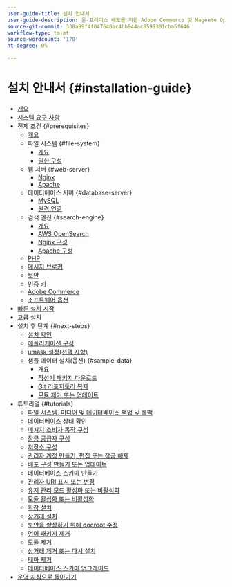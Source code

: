 ```yaml
---
user-guide-title: 설치 안내서
user-guide-description: 온-프레미스 배포를 위한 Adobe Commerce 및 Magento Open Source을 설치하는 방법을 알아봅니다.
source-git-commit: 338a99f4f047640ac4bb944ac8599301cba5f646
workflow-type: tm+mt
source-wordcount: '178'
ht-degree: 0%

---
```



# 설치 안내서 {#installation-guide}

- [개요](overview.md)
- [시스템 요구 사항](system-requirements.md)
- 전제 조건 {#prerequisites}
   - [개요](prerequisites/overview.md)
   - 파일 시스템 {#file-system}
      - [개요](prerequisites/file-system/overview.md)
      - [권한 구성](prerequisites/file-system/configure-permissions.md)
   - 웹 서버 {#web-server}
      - [Nginx](prerequisites/web-server/nginx.md)
      - [Apache](prerequisites/web-server/apache.md)
   - 데이터베이스 서버 {#database-server}
      - [MySQL](prerequisites/database/mysql.md)
      - [원격 연결](prerequisites/database/mysql-remote.md)
   - 검색 엔진 {#search-engine}
      - [개요](prerequisites/search-engine/overview.md)
      - [AWS OpenSearch](prerequisites/search-engine/aws-opensearch.md)
      - [Nginx 구성](prerequisites/search-engine/configure-nginx.md)
      - [Apache 구성](prerequisites/search-engine/configure-apache.md)
   - [PHP](prerequisites/php-settings.md)
   - [메시지 브로커](prerequisites/rabbitmq.md)
   - [보안](prerequisites/security.md)
   - [인증 키](prerequisites/authentication-keys.md)
   - [Adobe Commerce](prerequisites/commerce.md)
   - [소프트웨어 옵션](prerequisites/optional-software.md)
- [빠른 설치 시작](composer.md)
- [고급 설치](advanced.md)
- 설치 후 단계 {#next-steps}
   - [설치 확인](next-steps/verify.md)
   - [애플리케이션 구성](next-steps/configuration.md)
   - [umask 설정(선택 사항)](next-steps/set-umask.md)
   - 샘플 데이터 설치(옵션) {#sample-data}
      - [개요](sample-data/overview.md)
      - [작성기 패키지 다운로드](sample-data/composer-packages.md)
      - [Git 리포지토리 복제](sample-data/git-repositories.md)
      - [모듈 제거 또는 업데이트](sample-data/remove-or-update.md)
- 튜토리얼 {#tutorials}
   - [파일 시스템, 미디어 및 데이터베이스 백업 및 롤백](tutorials/backup.md)
   - [데이터베이스 상태 확인](tutorials/database-status.md)
   - [메시지 소비자 동작 구성](tutorials/message-consumers.md)
   - [잠금 공급자 구성](tutorials/lock-provider.md)
   - [저장소 구성](tutorials/store.md)
   - [관리자 계정 만들기, 편집 또는 잠금 해제](tutorials/admin.md)
   - [배포 구성 만들기 또는 업데이트](tutorials/deployment.md)
   - [데이터베이스 스키마 만들기](tutorials/database.md)
   - [관리자 URI 표시 또는 변경](tutorials/admin-uri.md)
   - [유지 관리 모드 활성화 또는 비활성화](tutorials/maintenance-mode.md)
   - [모듈 활성화 또는 비활성화](tutorials/manage-modules.md)
   - [확장 설치](tutorials/extensions.md)
   - [상거래 설치](tutorials/install.md)
   - [보안을 향상하기 위해 docroot 수정](tutorials/docroot.md)
   - [언어 패키지 제거](tutorials/language-packages.md)
   - [모듈 제거](tutorials/uninstall-modules.md)
   - [상거래 제거 또는 다시 설치](tutorials/uninstall.md)
   - [테마 제거](tutorials/themes.md)
   - [데이터베이스 스키마 업그레이드](tutorials/database-upgrade.md)
- [운영 지침으로 돌아가기](https://experienceleague.adobe.com/docs/commerce-operations/operational-guides/home.html)
